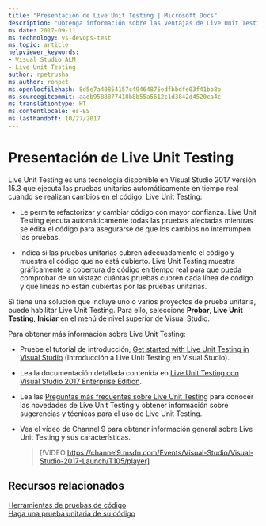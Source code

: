 ```yaml
---
title: "Presentación de Live Unit Testing | Microsoft Docs"
description: "Obtenga información sobre las ventajas de Live Unit Testing y cómo se usa cuando se realizan pruebas unitarias en los proyectos."
ms.date: 2017-09-11
ms.technology: vs-devops-test
ms.topic: article
helpviewer_keywords:
- Visual Studio ALM
- Live Unit Testing
author: rpetrusha
ms.author: ronpet
ms.openlocfilehash: 8d5e7a40854157c49464875edfbbdfe03f41bb8b
ms.sourcegitcommit: aadb9588877418b8b55a5612c1d3842d4520ca4c
ms.translationtype: HT
ms.contentlocale: es-ES
ms.lasthandoff: 10/27/2017
---
```

# <a name="introducing-live-unit-testing"></a>Presentación de Live Unit Testing

Live Unit Testing es una tecnología disponible en Visual Studio 2017 versión 15.3 que ejecuta las pruebas unitarias automáticamente en tiempo real cuando se realizan cambios en el código. Live Unit Testing:

- Le permite refactorizar y cambiar código con mayor confianza. Live Unit Testing ejecuta automáticamente todas las pruebas afectadas mientras se edita el código para asegurarse de que los cambios no interrumpen las pruebas.
 
- Indica si las pruebas unitarias cubren adecuadamente el código y muestra el código que no está cubierto. Live Unit Testing muestra gráficamente la cobertura de código en tiempo real para que pueda comprobar de un vistazo cuántas pruebas cubren cada línea de código y qué líneas no están cubiertas por las pruebas unitarias.
 
Si tiene una solución que incluye uno o varios proyectos de prueba unitaria, puede habilitar Live Unit Testing. Para ello, seleccione **Probar**, **Live Unit Testing**, **Iniciar** en el menú de nivel superior de Visual Studio.

Para obtener más información sobre Live Unit Testing:

- Pruebe el tutorial de introducción, [Get started with Live Unit Testing in Visual Studio](live-unit-testing-start.md) (Introducción a Live Unit Testing en Visual Studio).

- Lea la documentación detallada contenida en [Live Unit Testing con Visual Studio 2017 Enterprise Edition](live-unit-testing.md).
 
- Lea las [Preguntas más frecuentes sobre Live Unit Testing](live-unit-testing-faq.md) para conocer las novedades de Live Unit Testing y obtener información sobre sugerencias y técnicas para el uso de Live Unit Testing.
 
- Vea el vídeo de Channel 9 para obtener información general sobre Live Unit Testing y sus características. </p>

   > [!VIDEO https://channel9.msdn.com/Events/Visual-Studio/Visual-Studio-2017-Launch/T105/player]

## <a name="related-resources"></a>Recursos relacionados
[Herramientas de pruebas de código](https://www.visualstudio.com/vs/testing-tools/)   
[Haga una prueba unitaria de su código](unit-test-your-code.md)   

